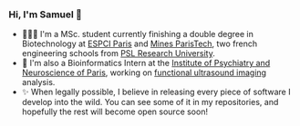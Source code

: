 ### Hi, I'm Samuel 👋

- 👨🏻‍💻 I'm a MSc. student currently finishing a double degree in Biotechnology at [ESPCI Paris](https://www.espci.psl.eu/en/) and [Mines ParisTech](https://www.minesparis.psl.eu), two french engineering schools from [PSL Research University](https://psl.eu/en). 
- 🧠 I'm also a Bioinformatics Intern at the [Institute of Psychiatry and Neuroscience of Paris](https://ipnp.paris5.inserm.fr/english-language), working on [functional ultrasound imaging](https://en.wikipedia.org/wiki/Functional_ultrasound_imaging) analysis.
- ✨ When legally possible, I believe in releasing every piece of software I develop into the wild. You can see some of it in my repositories, and hopefully the rest will become open source soon!

<!--
**sdiebolt/sdiebolt** is a ✨ _special_ ✨ repository because its `README.md` (this file) appears on your GitHub profile.

Here are some ideas to get you started:
-->
